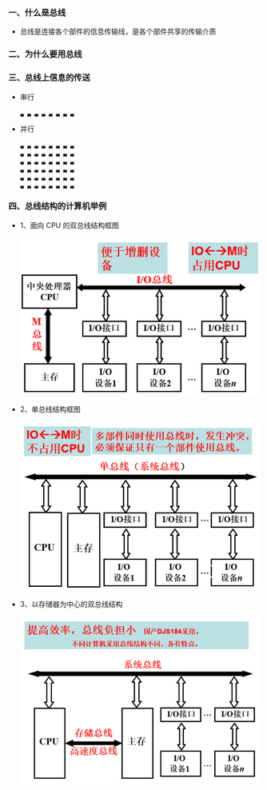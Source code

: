 ### 一、什么是总线

* 总线是连接各个部件的信息传输线，是各个部件共享的传输介质

### 二、为什么要用总线

### 三、总线上信息的传送

* 串行  
  
      ▃ ▃ ▃ ▃ ▃ ▃ ▃ ▃

* 并行  
       
      ▃ ▃ ▃ ▃ ▃ ▃ ▃ ▃
      ▃ ▃ ▃ ▃ ▃ ▃ ▃ ▃
      ▃ ▃ ▃ ▃ ▃ ▃ ▃ ▃
      ▃ ▃ ▃ ▃ ▃ ▃ ▃ ▃
      ▃ ▃ ▃ ▃ ▃ ▃ ▃ ▃
      ▃ ▃ ▃ ▃ ▃ ▃ ▃ ▃


### 四、总线结构的计算机举例

* 1、面向 CPU 的双总线结构框图

     <div align="center"><img src="./img/面向CPU的双总线结构框图.png"/></div>

* 2、单总线结构框图

     <div align="center"><img src="./img/单总线结构框图.png"/></div>

* 3、以存储器为中心的双总线结构   

     <div align="center"><img src="./img/以存储器为中心的双总线结构.png"/></div>












